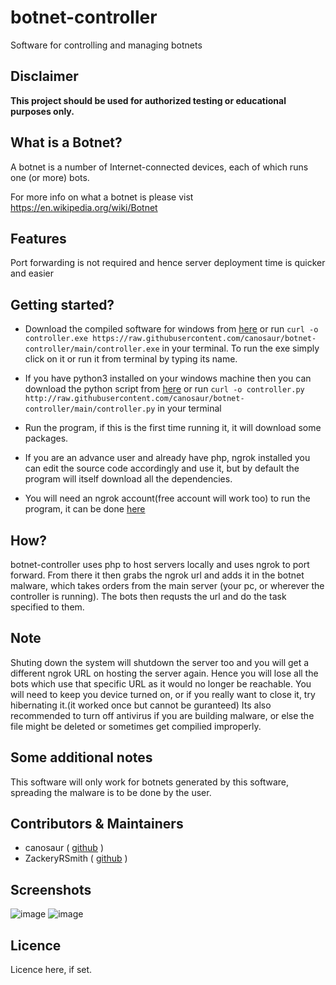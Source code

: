 # botnet-controller
Software for controlling and managing botnets

## Disclaimer

**This project should be used for authorized testing or educational purposes only.**

## What is a Botnet?

A botnet is a number of Internet-connected devices, each of which runs one (or more) bots.

For more info on what a botnet is please vist https://en.wikipedia.org/wiki/Botnet

## Features

Port forwarding is not required and hence server deployment time is quicker and easier

## Getting started?

- Download the compiled software for windows from [here](https://raw.githubusercontent.com/canosaur/botnet-controller/main/controller.exe) or run 
 ```curl -o controller.exe https://raw.githubusercontent.com/canosaur/botnet-controller/main/controller.exe``` in your terminal.
 To run the exe simply click on it or run it from terminal by typing its name.

- If you have python3 installed on your windows machine then you can download the python script from [here](http://raw.githubusercontent.com/canosaur/botnet-controller/main/controller.py) or run
```curl -o controller.py http://raw.githubusercontent.com/canosaur/botnet-controller/main/controller.py``` in your terminal
- Run the program, if this is the first time running it, it will download some packages.
- If you are an advance user and already have php, ngrok installed you can edit the source code accordingly and use it, but by default the program will
 itself download all the dependencies.
- You will need an ngrok account(free account will work too) to run the program, it can be done [here](https://dashboard.ngrok.com/signup)

## How?

botnet-controller uses php to host servers locally and uses ngrok to port forward. From there it then grabs the ngrok url and adds it in the botnet malware, which takes orders from the main server (your pc, or wherever the controller is running). The bots then requsts the url and do the task specified to them.

## Note
Shuting down the system will shutdown the server too and you will get a different ngrok URL on hosting the server again. Hence you will lose all the bots 
which use that specific URL as it would no longer be reachable. You will need to keep you device turned on, or if you really want to close it, try 
hibernating it.(it worked once but cannot be guranteed)
Its also recommended to turn off antivirus if you are building malware, or else the file might be deleted or sometimes get compilied improperly.

## Some additional notes
This software will only work for botnets generated by this software, spreading the malware is to be done by the user.

## Contributors & Maintainers

- canosaur ( [github](https://github.com/canosaur) )
- ZackeryRSmith ( [github](https://github.com/ZackeryRSmith) )


## Screenshots

![image](https://user-images.githubusercontent.com/97674455/166194171-3fb94aa3-7940-4709-ac23-2de97b04febd.png)
![image](https://user-images.githubusercontent.com/97674455/166194304-feeb62e1-d330-47fa-9c41-116e6f0c7d2e.png)


## Licence

Licence here, if set.
<!-- botnet-controller is released under the *none here* License. See [LICENSE](LICENSE) file for more details. -->
